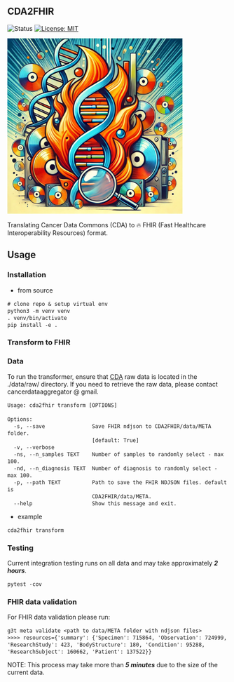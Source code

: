## CDA2FHIR
![Status](https://img.shields.io/badge/Status-Build%20Passing-lgreen)
[![License: MIT](https://img.shields.io/badge/License-MIT-yellow.svg)](https://opensource.org/licenses/MIT)

<img src="./img/img.jpg" alt="img" width="400"/>

Translating Cancer Data Commons (CDA) to 🔥 FHIR (Fast Healthcare Interoperability Resources) format.


## Usage 
### Installation

- from source 
```commandline
# clone repo & setup virtual env
python3 -m venv venv
. venv/bin/activate
pip install -e .
```
### Transform to FHIR 

### Data 
To run the transformer, ensure that [CDA](https://cda.readthedocs.io/en/latest/) raw data is located in the ./data/raw/ directory. If you need to retrieve the raw data, please contact cancerdataaggregator @ gmail.

``` 
Usage: cda2fhir transform [OPTIONS]

Options:
  -s, --save               Save FHIR ndjson to CDA2FHIR/data/META folder.
                           [default: True]
  -v, --verbose
  -ns, --n_samples TEXT    Number of samples to randomly select - max 100.
  -nd, --n_diagnosis TEXT  Number of diagnosis to randomly select - max 100.
  -p, --path TEXT          Path to save the FHIR NDJSON files. default is
                           CDA2FHIR/data/META.
  --help                   Show this message and exit.
``` 

- example 
``` 
cda2fhir transform 
``` 

### Testing
Current integration testing runs on all data and may take approximately _**2 hours**_.

```
pytest -cov 
```
### FHIR data validation 
For FHIR data validation please run: 
```
g3t meta validate <path to data/META folder with ndjson files> 
>>>> resources={'summary': {'Specimen': 715864, 'Observation': 724999, 'ResearchStudy': 423, 'BodyStructure': 180, 'Condition': 95288, 'ResearchSubject': 160662, 'Patient': 137522}}
```
NOTE: This process may take more than _**5 minutes**_ due to the size of the current data.